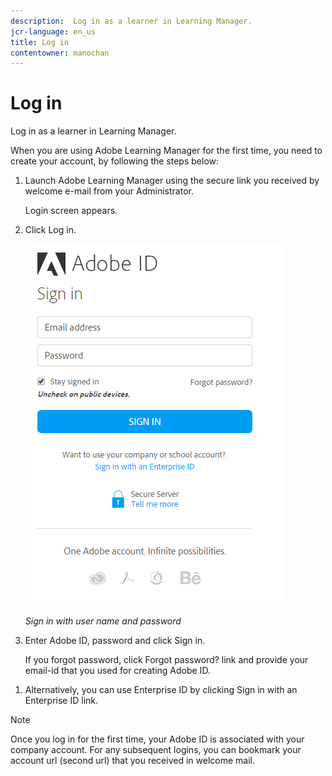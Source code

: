 ```yaml
---
description:  Log in as a learner in Learning Manager.
jcr-language: en_us
title: Log in
contentowner: manochan
---
```



# Log in

Log in as a learner in Learning Manager.

When you are using Adobe Learning Manager for the first time, you need to create your account, by following the steps below:

1. Launch Adobe Learning Manager using the secure link you received by welcome e-mail from your Administrator.

   Login screen appears.

1. Click Log in.

   ![](assets/adobeid-signin.png)
   
   *Sign in with user name and password*

1. Enter Adobe ID, password and click Sign in.  

   If you forgot password, click Forgot password? link and provide your email-id that you used for creating Adobe ID.  

<!--
   If you do not have an Adobe ID, [click here](../../../manage-account.md) to learn how to create an Adobe ID.
-->

1. Alternatively, you can use Enterprise ID by clicking Sign in with an Enterprise ID link.

>[!NOTE]
>
>Once you log in for the first time, your Adobe ID is associated with your company account. For any subsequent logins, you can bookmark your account url (second url) that you received in welcome mail.
